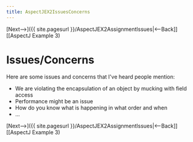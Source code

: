 ```yaml
---
title: AspectJEX2IssuesConcerns
---
```

[Next-->]({{ site.pagesurl }}/AspectJEX2AssignmentIssues|<--Back]] [[AspectJ Example 3)

# Issues/Concerns
Here are some issues and concerns that I've heard people mention:
* We are violating the encapsulation of an object by mucking with field access
* Performance might be an issue
* How do you know what is happening in what order and when
* ...

[Next-->]({{ site.pagesurl }}/AspectJEX2AssignmentIssues|<--Back]] [[AspectJ Example 3)
